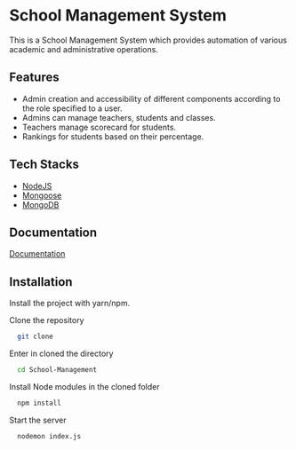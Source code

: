 
# School Management System

This is a School Management System which provides automation of various academic and administrative operations.


## Features

- Admin creation and accessibility of different components according to the role specified to a user.
- Admins can manage teachers, students and classes.
- Teachers manage scorecard for students.
- Rankings for students based on their percentage.
## Tech Stacks


- [NodeJS](https://nodejs.org/en/docs/)
- [Mongoose](https://mongoosejs.com/docs/guide.html)
- [MongoDB](https://www.mongodb.com/)


## Documentation

[Documentation](https://sch-management-server.herokuapp.com/docs)


## Installation

Install the project with yarn/npm.

Clone the repository


```bash
  git clone 
```

Enter in cloned the directory

```bash
  cd School-Management
```

Install Node modules in the cloned folder

```bash
  npm install
```

Start the server

```bash
  nodemon index.js
```
